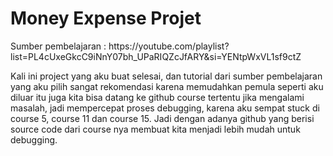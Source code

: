 <h1>Money Expense Projet</h1>
<p>Sumber pembelajaran : <link>https://youtube.com/playlist?list=PL4cUxeGkcC9iNnY07bh_UPaRIQZcJfARY&si=YENtpWxVL1sf9ctZ</link></p>


<p>Kali ini project yang aku buat selesai, dan tutorial dari sumber pembelajaran yang aku pilih sangat rekomendasi karena memudahkan pemula seperti aku diluar itu juga
kita bisa datang ke github course tertentu jika mengalami masalah, jadi mempercepat proses debugging, karena aku sempat stuck di course 5, course 11 dan course 15. Jadi dengan adanya
github yang berisi source code dari course nya membuat kita menjadi lebih mudah untuk debugging.
</p>

